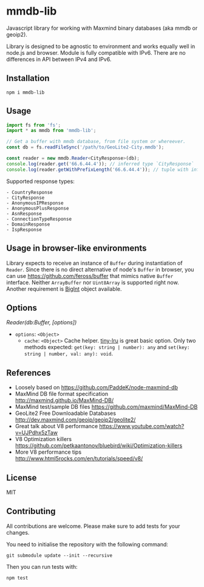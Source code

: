 # mmdb-lib

Javascript library for working with Maxmind binary databases (aka mmdb or geoip2).

Library is designed to be agnostic to environment and works equally well in node.js and browser. Module is fully compatible with IPv6. There are no differences in API between IPv4 and IPv6.

## Installation

```shell
npm i mmdb-lib
```

## Usage

```typescript
import fs from 'fs';
import * as mmdb from 'mmdb-lib';

// Get a buffer with mmdb database, from file system or whereever.
const db = fs.readFileSync('/path/to/GeoLite2-City.mmdb');

const reader = new mmdb.Reader<CityResponse>(db);
console.log(reader.get('66.6.44.4')); // inferred type `CityResponse`
console.log(reader.getWithPrefixLength('66.6.44.4')); // tuple with inferred type `[CityResponse|null, number]`
```

Supported response types:

```
- CountryResponse
- CityResponse
- AnonymousIPResponse
- AnonymousPlusResponse
- AsnResponse
- ConnectionTypeResponse
- DomainResponse
- IspResponse
```

## Usage in browser-like environments

Library expects to receive an instance of `Buffer` during instantiation of `Reader`. Since there is no direct alternative of node's `Buffer` in browser, you can use https://github.com/feross/buffer that mimics native `Buffer` interface. Neither `ArrayBuffer` nor `Uint8Array` is supported right now. Another requirement is [BigInt](https://developer.mozilla.org/en-US/docs/Web/JavaScript/Reference/Global_Objects/BigInt) object available.

## Options

_Reader(db:Buffer, [options])_

- `options`: `<Object>`
  - `cache`: `<Object>` Cache helper. [tiny-lru](https://github.com/avoidwork/tiny-lru) is great basic option. Only two methods expected: `get(key: string | number): any` and `set(key: string | number, val: any): void`.

## References

- Loosely based on https://github.com/PaddeK/node-maxmind-db
- MaxMind DB file format specification http://maxmind.github.io/MaxMind-DB/
- MaxMind test/sample DB files https://github.com/maxmind/MaxMind-DB
- GeoLite2 Free Downloadable Databases http://dev.maxmind.com/geoip/geoip2/geolite2/
- Great talk about V8 performance https://www.youtube.com/watch?v=UJPdhx5zTaw
- V8 Optimization killers https://github.com/petkaantonov/bluebird/wiki/Optimization-killers
- More V8 performance tips http://www.html5rocks.com/en/tutorials/speed/v8/

## License

MIT

## Contributing

All contributions are welcome. Please make sure to add tests for your changes.

You need to initialise the repository with the following command:

```shell
git submodule update --init --recursive
```

Then you can run tests with:

```shell
npm test
```
